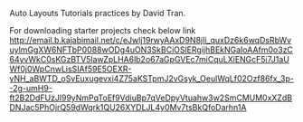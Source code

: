 
Auto Layouts Tutorials practices by David Tran.

For downloading starter projects check below link
http://email.b.kajabimail.net/c/eJwlj19rwyAAxD9N8jIi_quxDz6k6wqDsRbWvuylmGgXW6NFTbP0088wODg4uON3SkBCiOSlERgijhBEkNGaIoAAfm0o3zC64yvWkC0sKGzBTV5lawZpLHA6lb2o67aGpGVEc7miCquLXiENGcF5i7J1aUWf0j0WpCnwLisSIAf59E5OEXR-yNH_aBWTD_oSvEuxugevxi4Z75aKSTpmJ2vGsyk_OeulWqLf02Ozf86fx_3p--2g-umH9-ft2B2DdFUzJl99yNmPqToEf9VdiuBp7qVeDpyVtuahw3w2SmCMUM0xXZdBDNJac5PhOjrQ59dWqrk1QU26XYDLJL4y0Mv7tsBkQfoDarhn1A
